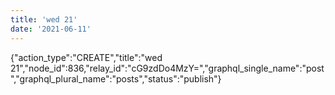 ```yaml
---
title: 'wed 21'
date: '2021-06-11'
---
```


{"action_type":"CREATE","title":"wed 21","node_id":836,"relay_id":"cG9zdDo4MzY=","graphql_single_name":"post","graphql_plural_name":"posts","status":"publish"}
